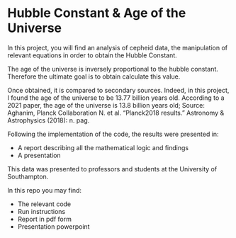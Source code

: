 # Hubble Constant & Age of the Universe

In this project, you will find an analysis of cepheid data, the manipulation of relevant equations in order to obtain the Hubble Constant.

The age of the universe is inversely proportional to the hubble constant. Therefore the ultimate goal is to obtain calculate this value.

Once obtained, it is compared to secondary sources. Indeed, in this project, I found the age of the universe to be 13.77 billion years old.
According to a 2021 paper, the age of the universe is 13.8 billion years old;
Source: Aghanim, Planck Collaboration N. et al. “Planck2018 results.” Astronomy & Astrophysics (2018): n. pag.

Following the implementation of the code, the results were presented in:
- A report describing all the mathematical logic and findings
- A presentation

This data was presented to professors and students at the University of Southampton.

In this repo you may find:
- The relevant code
- Run instructions
- Report in pdf form
- Presentation powerpoint
